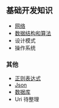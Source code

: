 ## 基础开发知识

- [网络](net/README.md)
- [数据结构和算法](./data_struct_and_algorithm/readme.md)
- 设计模式
- 操作系统


### 其他

- [正则表达式](regex_java/readme.md)
- [Json](./json_/readme.md)  
- [数据库](./database/readme.md)
- Uri 待整理